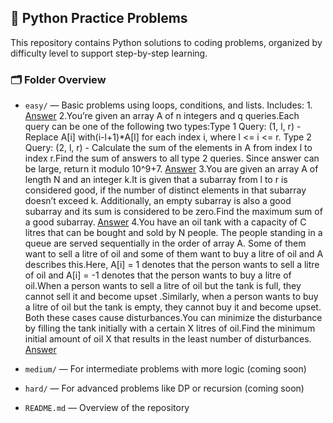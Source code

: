 
## 🐍 Python Practice Problems

This repository contains Python solutions to coding problems, organized by difficulty level to support step-by-step learning.

### 🗂️ Folder Overview

* `easy/` — Basic problems using loops, conditions, and lists.
  Includes:
  1.
   [ Answer](easy/fizzbuzz.py)
  2.You’re given an array A of n integers and q queries.Each query can be one of the following two types:Type 1 Query: (1, l, r) - Replace A[i] with(i-l+1)*A[l]
    for each index i, where l <= i <= r. Type 2 Query: (2, l, r) - Calculate the sum of the elements in A from index l to index r.Find the sum of answers to all type 2 queries.
    Since answer can be large, return it modulo 10^9+7.
      [Answer](easy/p1.py)
  3.You are given an array A of length N and an integer k.It is given that a subarray from l to r is considered good, if the number of distinct elements in that subarray
    doesn’t exceed k. Additionally, an empty subarray is also a good subarray and its sum is considered to be zero.Find the maximum sum of a good subarray.
    [Answer](easy/p2.py)
  4.You have an oil tank with a capacity of C litres that can be bought and sold by N people. The people standing in a queue are served sequentially in the order of array A.
  Some of them want to sell a litre of oil and some of them want to buy a litre of oil and A describes this.Here, A[i] = 1 denotes that the person wants to sell a litre of oil
   and A[i] = -1 denotes that the person wants to buy a litre of oil.When a person wants to sell a litre of oil but the tank is full, they cannot sell it and become upset .Similarly,
   when a person wants to buy a litre of oil but the tank is empty, they cannot buy it and become upset. Both these cases cause disturbances.You can minimize the
   disturbance by filling the tank initially with a certain X litres of oil.Find the minimum initial amount of oil X that results in the least number of disturbances.
    [Answer](easy/p3.py)

      

* `medium/` — For intermediate problems with more logic (coming soon)

* `hard/` — For advanced problems like DP or recursion (coming soon)

* `README.md` — Overview of the repository

